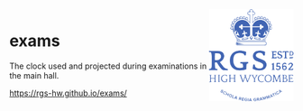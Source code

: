 <img src="https://raw.githubusercontent.com/rgs-hw/exams/master/rgshw.png" alt="RGSHW Icon" align="right" width="150"/>

# exams

The clock used and projected during examinations in the main hall.

https://rgs-hw.github.io/exams/
